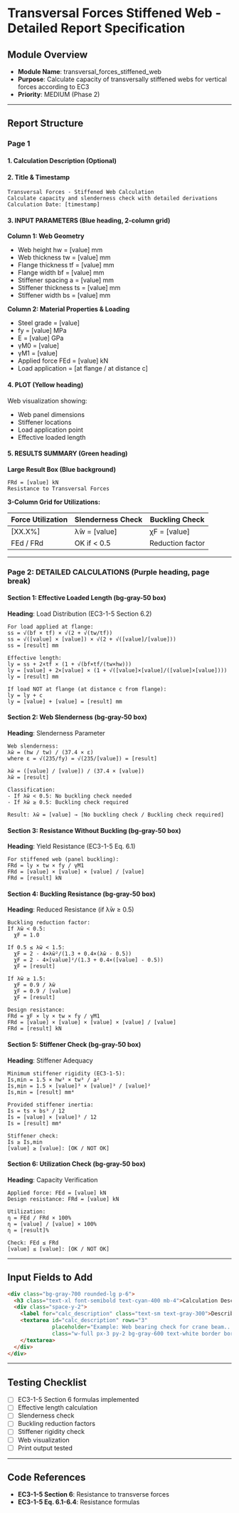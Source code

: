 # Transversal Forces Stiffened Web - Detailed Report Specification

## Module Overview
- **Module Name**: transversal_forces_stiffened_web
- **Purpose**: Calculate capacity of transversally stiffened webs for vertical forces according to EC3
- **Priority**: MEDIUM (Phase 2)

---

## Report Structure

### Page 1

#### 1. Calculation Description (Optional)

#### 2. Title & Timestamp
```
Transversal Forces - Stiffened Web Calculation
Calculate capacity and slenderness check with detailed derivations
Calculation Date: [timestamp]
```

#### 3. INPUT PARAMETERS (Blue heading, 2-column grid)

**Column 1: Web Geometry**
- Web height hw = [value] mm
- Web thickness tw = [value] mm
- Flange thickness tf = [value] mm
- Flange width bf = [value] mm
- Stiffener spacing a = [value] mm
- Stiffener thickness ts = [value] mm
- Stiffener width bs = [value] mm

**Column 2: Material Properties & Loading**
- Steel grade = [value]
- fy = [value] MPa
- E = [value] GPa
- γM0 = [value]
- γM1 = [value]
- Applied force FEd = [value] kN
- Load application = [at flange / at distance c]

#### 4. PLOT (Yellow heading)
Web visualization showing:
- Web panel dimensions
- Stiffener locations
- Load application point
- Effective loaded length

#### 5. RESULTS SUMMARY (Green heading)

**Large Result Box (Blue background)**
```
FRd = [value] kN
Resistance to Transversal Forces
```

**3-Column Grid for Utilizations:**

| Force Utilization | Slenderness Check | Buckling Check |
|------------------|-------------------|----------------|
| [XX.X%]          | λ̄w = [value]    | χF = [value]   |
| FEd / FRd        | OK if < 0.5      | Reduction factor|

---

### Page 2: DETAILED CALCULATIONS (Purple heading, page break)

#### Section 1: Effective Loaded Length (bg-gray-50 box)
**Heading**: Load Distribution (EC3-1-5 Section 6.2)

```
For load applied at flange:
ss = √(bf × tf) × √(2 + √(tw/tf))
ss = √([value] × [value]) × √(2 + √([value]/[value]))
ss = [result] mm

Effective length:
ly = ss + 2×tf × (1 + √(bf×tf/(tw×hw)))
ly = [value] + 2×[value] × (1 + √([value]×[value]/([value]×[value])))
ly = [result] mm

If load NOT at flange (at distance c from flange):
ly = ly + c
ly = [value] + [value] = [result] mm
```

#### Section 2: Web Slenderness (bg-gray-50 box)
**Heading**: Slenderness Parameter

```
Web slenderness:
λ̄w = (hw / tw) / (37.4 × ε)
where ε = √(235/fy) = √(235/[value]) = [result]

λ̄w = ([value] / [value]) / (37.4 × [value])
λ̄w = [result]

Classification:
- If λ̄w < 0.5: No buckling check needed
- If λ̄w ≥ 0.5: Buckling check required

Result: λ̄w = [value] → [No buckling check / Buckling check required]
```

#### Section 3: Resistance Without Buckling (bg-gray-50 box)
**Heading**: Yield Resistance (EC3-1-5 Eq. 6.1)

```
For stiffened web (panel buckling):
FRd = ly × tw × fy / γM1
FRd = [value] × [value] × [value] / [value]
FRd = [result] kN
```

#### Section 4: Buckling Resistance (bg-gray-50 box)
**Heading**: Reduced Resistance (if λ̄w ≥ 0.5)

```
Buckling reduction factor:
If λ̄w < 0.5:
  χF = 1.0

If 0.5 ≤ λ̄w < 1.5:
  χF = 2 - 4×λ̄w²/(1.3 + 0.4×(λ̄w - 0.5))
  χF = 2 - 4×[value]²/(1.3 + 0.4×([value] - 0.5))
  χF = [result]

If λ̄w ≥ 1.5:
  χF = 0.9 / λ̄w
  χF = 0.9 / [value]
  χF = [result]

Design resistance:
FRd = χF × ly × tw × fy / γM1
FRd = [value] × [value] × [value] × [value] / [value]
FRd = [result] kN
```

#### Section 5: Stiffener Check (bg-gray-50 box)
**Heading**: Stiffener Adequacy

```
Minimum stiffener rigidity (EC3-1-5):
Is,min = 1.5 × hw³ × tw³ / a²
Is,min = 1.5 × [value]³ × [value]³ / [value]²
Is,min = [result] mm⁴

Provided stiffener inertia:
Is = ts × bs³ / 12
Is = [value] × [value]³ / 12
Is = [result] mm⁴

Stiffener check:
Is ≥ Is,min
[value] ≥ [value]: [OK / NOT OK]
```

#### Section 6: Utilization Check (bg-gray-50 box)
**Heading**: Capacity Verification

```
Applied force: FEd = [value] kN
Design resistance: FRd = [value] kN

Utilization:
η = FEd / FRd × 100%
η = [value] / [value] × 100%
η = [result]%

Check: FEd ≤ FRd
[value] ≤ [value]: [OK / NOT OK]
```

---

## Input Fields to Add

```html
<div class="bg-gray-700 rounded-lg p-6">
  <h3 class="text-xl font-semibold text-cyan-400 mb-4">Calculation Description (Optional)</h3>
  <div class="space-y-2">
    <label for="calc_description" class="text-sm text-gray-300">Describe this calculation:</label>
    <textarea id="calc_description" rows="3"
              placeholder="Example: Web bearing check for crane beam..."
              class="w-full px-3 py-2 bg-gray-600 text-white border border-gray-500 rounded-md resize-y">
    </textarea>
  </div>
</div>
```

---

## Testing Checklist

- [ ] EC3-1-5 Section 6 formulas implemented
- [ ] Effective length calculation
- [ ] Slenderness check
- [ ] Buckling reduction factors
- [ ] Stiffener rigidity check
- [ ] Web visualization
- [ ] Print output tested

---

## Code References

- **EC3-1-5 Section 6**: Resistance to transverse forces
- **EC3-1-5 Eq. 6.1-6.4**: Resistance formulas

